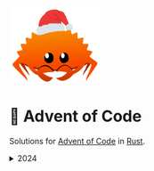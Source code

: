 <img src="./assets/christmas_ferris.png" width="164">

# 🎄 Advent of Code

Solutions for [Advent of Code](https://adventofcode.com/) in [Rust](https://www.rust-lang.org/).

<details>
  <summary>2024</summary>

<!--- advent_readme_stars table --->
## 2024 Results

| Day | Part 1 | Part 2 |
| :---: | :---: | :---: |
| [Day 1](https://adventofcode.com/2024/day/1) | ⭐ | ⭐ |
| [Day 2](https://adventofcode.com/2024/day/2) | ⭐ | ⭐ |
| [Day 3](https://adventofcode.com/2024/day/3) | ⭐ | ⭐ |
| [Day 4](https://adventofcode.com/2024/day/4) | ⭐ | ⭐ |
| [Day 5](https://adventofcode.com/2024/day/5) | ⭐ | ⭐ |
| [Day 6](https://adventofcode.com/2024/day/6) | ⭐ | ⭐ |
| [Day 7](https://adventofcode.com/2024/day/7) | ⭐ | ⭐ |
| [Day 8](https://adventofcode.com/2024/day/8) | ⭐ | ⭐ |
| [Day 9](https://adventofcode.com/2024/day/9) | ⭐ | ⭐ |
<!--- advent_readme_stars table --->

<!--- benchmarking table --->
## Benchmarks

| Day | Part 1 | Part 2 |
| :---: | :---: | :---:  |
| [Day 1](./src/bin/01.rs) | `41.1µs` | `46.2µs` |
| [Day 2](./src/bin/02.rs) | `87.1µs` | `357.9µs` |
| [Day 3](./src/bin/03.rs) | `244.0µs` | `266.7µs` |
| [Day 4](./src/bin/04.rs) | `1.3ms` | `652.2µs` |
| [Day 5](./src/bin/05.rs) | `429.1µs` | `1.0ms` |
| [Day 6](./src/bin/06.rs) | `363.0µs` | `5.6s` |
| [Day 7](./src/bin/07.rs) | `1.4ms` | `349.8ms` |
| [Day 8](./src/bin/08.rs) | `27.3µs` | `99.2µs` |
| [Day 9](./src/bin/09.rs) | `325.3µs` | `98.6ms` |

**Total: 6055.04ms**
<!--- benchmarking table --->
</details>
